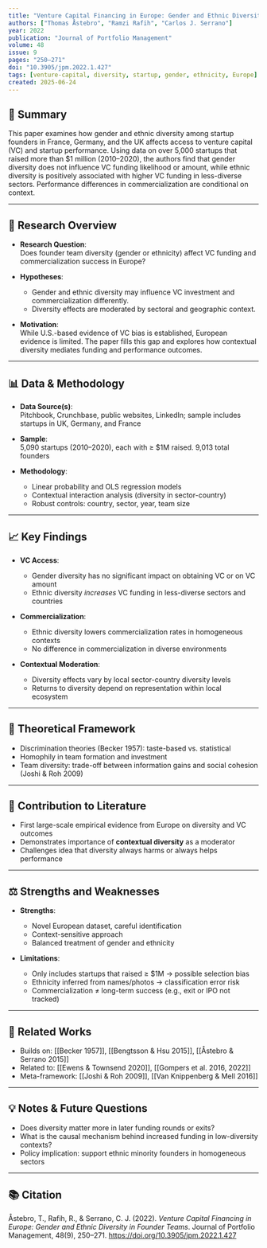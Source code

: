 ```yaml
---
title: "Venture Capital Financing in Europe: Gender and Ethnic Diversity in Founder Teams"
authors: ["Thomas Åstebro", "Ramzi Rafih", "Carlos J. Serrano"]
year: 2022
publication: "Journal of Portfolio Management"
volume: 48
issue: 9
pages: "250–271"
doi: "10.3905/jpm.2022.1.427"
tags: [venture-capital, diversity, startup, gender, ethnicity, Europe]
created: 2025-06-24
---
```


## 🧠 Summary  
This paper examines how gender and ethnic diversity among startup founders in France, Germany, and the UK affects access to venture capital (VC) and startup performance. Using data on over 5,000 startups that raised more than $1 million (2010–2020), the authors find that gender diversity does not influence VC funding likelihood or amount, while ethnic diversity is positively associated with higher VC funding in less-diverse sectors. Performance differences in commercialization are conditional on context.

---

## 🧭 Research Overview  
- **Research Question**:  
  Does founder team diversity (gender or ethnicity) affect VC funding and commercialization success in Europe?

- **Hypotheses**:  
  - Gender and ethnic diversity may influence VC investment and commercialization differently.  
  - Diversity effects are moderated by sectoral and geographic context.

- **Motivation**:  
  While U.S.-based evidence of VC bias is established, European evidence is limited. The paper fills this gap and explores how contextual diversity mediates funding and performance outcomes.

---

## 📊 Data & Methodology  
- **Data Source(s)**:  
  Pitchbook, Crunchbase, public websites, LinkedIn; sample includes startups in UK, Germany, and France

- **Sample**:  
  5,090 startups (2010–2020), each with ≥ $1M raised. 9,013 total founders

- **Methodology**:  
  - Linear probability and OLS regression models  
  - Contextual interaction analysis (diversity in sector-country)  
  - Robust controls: country, sector, year, team size

---

## 📈 Key Findings  
- **VC Access**:
  - Gender diversity has no significant impact on obtaining VC or on VC amount  
  - Ethnic diversity *increases* VC funding in less-diverse sectors and countries  

- **Commercialization**:
  - Ethnic diversity lowers commercialization rates in homogeneous contexts  
  - No difference in commercialization in diverse environments  

- **Contextual Moderation**:
  - Diversity effects vary by local sector-country diversity levels  
  - Returns to diversity depend on representation within local ecosystem  

---

## 🧠 Theoretical Framework  
- Discrimination theories (Becker 1957): taste-based vs. statistical  
- Homophily in team formation and investment  
- Team diversity: trade-off between information gains and social cohesion (Joshi & Roh 2009)

---

## 🎯 Contribution to Literature  
- First large-scale empirical evidence from Europe on diversity and VC outcomes  
- Demonstrates importance of **contextual diversity** as a moderator  
- Challenges idea that diversity always harms or always helps performance  

---

## ⚖️ Strengths and Weaknesses  
- **Strengths**:
  - Novel European dataset, careful identification  
  - Context-sensitive approach  
  - Balanced treatment of gender and ethnicity  

- **Limitations**:
  - Only includes startups that raised ≥ $1M → possible selection bias  
  - Ethnicity inferred from names/photos → classification error risk  
  - Commercialization ≠ long-term success (e.g., exit or IPO not tracked)

---

## 🔗 Related Works  
- Builds on: [[Becker 1957]], [[Bengtsson & Hsu 2015]], [[Åstebro & Serrano 2015]]  
- Related to: [[Ewens & Townsend 2020]], [[Gompers et al. 2016, 2022]]  
- Meta-framework: [[Joshi & Roh 2009]], [[Van Knippenberg & Mell 2016]]

---

## 💡 Notes & Future Questions  
- Does diversity matter more in later funding rounds or exits?  
- What is the causal mechanism behind increased funding in low-diversity contexts?  
- Policy implication: support ethnic minority founders in homogeneous sectors  

---

## 📚 Citation  
Åstebro, T., Rafih, R., & Serrano, C. J. (2022). *Venture Capital Financing in Europe: Gender and Ethnic Diversity in Founder Teams*. Journal of Portfolio Management, 48(9), 250–271. https://doi.org/10.3905/jpm.2022.1.427

